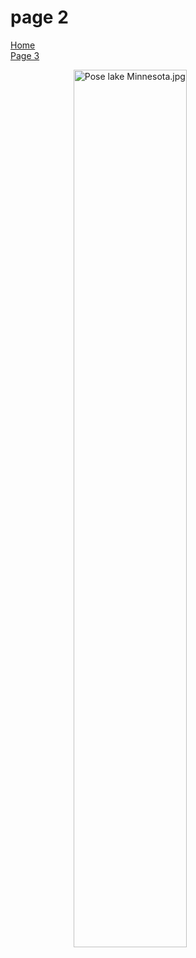 <h1>page 2</h1>

<p>
  <a href="index.html">Home</a> <br>
  <a href="Page3.html">Page 3</a>
</p>

<img src="https://upload.wikimedia.org/wikipedia/commons/thumb/8/8e/Pose_lake_Minnesota.jpg/1200px-Pose_lake_Minnesota.jpg" alt="Pose lake Minnesota.jpg" style="width:60%; margin-left:20%;"/>
